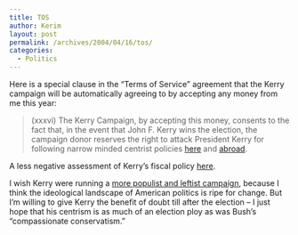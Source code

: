 ```yaml
---
title: TOS
author: Kerim
layout: post
permalink: /archives/2004/04/16/tos/
categories:
  - Politics
---
```

Here is a special clause in the &#8220;Terms of Service&#8221; agreement that the Kerry campaign will be automatically agreeing to by accepting any money from me this year:

> (xxxvi) The Kerry Campaign, by accepting this money, consents to the fact that, in the event that John F. Kerry wins the election, the campaign donor reserves the right to attack President Kerry for following narrow minded centrist policies <a href="http://maxspeak.org/mt/archives/000311.html" onclick="_gaq.push(['_trackEvent', 'outbound-article', 'http://maxspeak.org/mt/archives/000311.html', 'here']);" >here</a> and <a href="http://billmon.org/archives/001402.html" onclick="_gaq.push(['_trackEvent', 'outbound-article', 'http://billmon.org/archives/001402.html', 'abroad']);" >abroad</a>.

A less negative assessment of Kerry&#8217;s fiscal policy <a href="http://www.nathannewman.org/log/archives/001646.shtml" onclick="_gaq.push(['_trackEvent', 'outbound-article', 'http://www.nathannewman.org/log/archives/001646.shtml', 'here']);" >here</a>.

I wish Kerry were running a <a href="http://www.alternet.org/story.html?StoryID=18291" onclick="_gaq.push(['_trackEvent', 'outbound-article', 'http://www.alternet.org/story.html?StoryID=18291', 'more populist and leftist campaign']);" >more populist and leftist campaign</a>, because I think the ideological landscape of American politics is ripe for change. But I&#8217;m willing to give Kerry the benefit of doubt till after the election &#8211; I just hope that his centrism is as much of an election ploy as was Bush&#8217;s &#8220;compassionate conservatism.&#8221;

